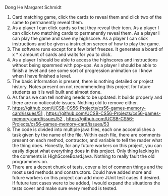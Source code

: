 Dong He
Margaret Schmidt

1. Card matching game, click the cards to reveal them and click two of the same to permanently reveal them.
2. As a player I can click cards so that they reveal their icon. As a player I can click two matching cards to permanently reveal them. As a player I can play the game and save my highscore. As a player I can click instructions and be given a instruction screen of how to play the game.
3. The software runs except for a few brief freezes. It generates a board of x * x amount of cards and waits for you to click.
4. As a player I should be able to access the highscores and instructions without being spammed with pop-ups. As a player I should be able to finish a level and see some sort of progression animation so I know when I have finished a level.
5. The basic information is present, there is nothing detailed or project history. Notes present on not recommending this project for future students as it is well built and almost done.
6. As far as we can tell nothing needs to be updated. It builds properly and there are no noticeable issues. Nothing old to remove either.
7. https://github.com/UCSB-CS56-Projects/cs56-games-memory-card/issues/51 , https://github.com/UCSB-CS56-Projects/cs56-games-memory-card/issues/52 , https://github.com/UCSB-CS56-Projects/cs56-games-memory-card/issues/53
8. The code is divided into multiple java files, each one accomplishes a task given by the name of the file. Within each file, there are comments present on each method, contructor, and variable to tell the reader what the thing does. Honestly, for any future workers on this project, you can easily digest what everything does in this project. Only thing lacking in the comments is HighScoreBoard.java. Nothing to really fault the old programmers on.
9. There are a decent chunk of tests, cover a lot of common things and the most used methods and constructors. Could have added more and future workers on this project can add more JUnit test cases if desired. If future test cases were to be added, I would expand the situations the tests cover and make sure every method is tested.